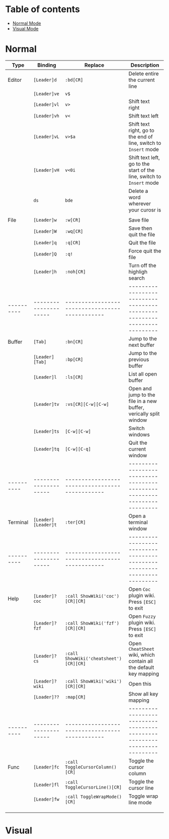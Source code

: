# Table of contents
- [Normal Mode](#Normal)
- [Visual Mode](#Visual)

# Normal
    
| Type     |    Binding          |  Replace                                     |  Description                                                           |
| -------- | ------------------- | -------------------------------------------- | ---------------------------------------------------------------------- |
| Editor   | `[Leader]d`         | `:bd[CR]`                                    | Delete entire the current line                                         |
|          | `[Leader]ve`        | `v$`                                         |                                                                        |
|          | `[Leader]vl`        | `v>`                                         | Shift text right                                                       |
|          | `[Leader]vh`        | `v<`                                         | Shift text left                                                        |
|          | `[Leader]vL`        | `v>$a`                                       | Shift text right, go to the end of line, switch to `Insert` mode       |
|          | `[Leader]vH`        | `v<0i`                                       | Shift text left, go to the start of the  line, switch to `Insert` mode |
|          | `ds`                | `bde`                                        | Delete a word wherever your curosr is                                  |
|                                                                                                                                                        |
| File     | `[Leader]w`         | `:w[CR]`                                     | Save file                                                              |
|          | `[Leader]W`         | `:wq[CR]`                                    | Save then quit the file                                                |
|          | `[Leader]q`         | `:q[CR]`                                     | Quit the file                                                          |
|          | `[Leader]Q`         | `:q!`                                        | Force quit the file                                                    |
|          | `[Leader]h`         | `:noh[CR]`                                   | Turn off the highligh search                                           |
|----------|---------------------|----------------------------------------------|------------------------------------------------------------------------|
| Buffer   | `[Tab]`             | `:bn[CR]`                                    | Jump to the next buffer                                                |
|          | `[Leader][Tab]`     | `:bp[CR]`                                    | Jump to the previous buffer                                            |
|          | `[Leader]l`         | `:ls[CR]`                                    | List all open buffer                                                   |
|          | `[Leader]tv`        | `:vs[CR][C-w][C-w]`                          | Open and jump to the file in a new buffer, verically split window      |
|          | `[Leader]ts`        | `[C-w][C-w]`                                 | Switch windows                                                         |
|          | `[Leader]tq`        | `[C-w][C-q]`                                 | Quit the current window                                                |
|----------|---------------------|----------------------------------------------|------------------------------------------------------------------------|
| Terminal | `[Leader][Leader]t` | `:ter[CR]`                                   | Open a terminal window                                                 |
|----------|---------------------|----------------------------------------------|------------------------------------------------------------------------|
| Help     | `[Leader]?coc`      | `:call ShowWiki('coc')[CR][CR]`              | Open `Coc` plugin wiki. Press `[ESC]` to exit                          |
|          | `[Leader]?fzf`      | `:call ShowWiki('fzf')[CR][CR]`              | Open `Fuzzy` plugin wiki. Press `[ESC]` to exit                        |
|          | `[Leader]?cs`       | `:call ShowWiki('cheatsheet')[CR][CR]`       | Open `CheatSheet` wiki, which contain all the default key mapping      |
|          | `[Leader]?wiki`     | `:call ShowWiki('wiki')[CR][CR]`             | Open this                                                              |
|          | `[Loader]??`        | `:map[CR]`                                   | Show all key mapping                                                   |
|----------|---------------------|----------------------------------------------|------------------------------------------------------------------------|
| Func     | `[Leader]fc`        | `:call ToggleCursorColumn()[CR]`             | Toggle the cursor column                                               |
|          | `[Leader]fl`        | `:call ToggleCursorLine()[CR]`               | Toggle the cursor line                                                 |
|          | `[Leader]fw`        | `:call ToggleWrapMode()[CR]`                 | Toggle wrap line mode                                                  |
|          |                     |                                              |                                                                        |
|          |                     |                                              |                                                                        |
|          |                     |                                              |                                                                        |

# Visual
